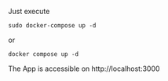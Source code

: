 Just execute

```shell
sudo docker-compose up -d
```
or
```shell
docker compose up -d
```

The App is accessible on http://localhost:3000